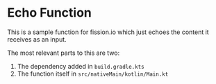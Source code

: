 # Echo Function

This is a sample function for fission.io which just echoes the content it receives as an input.

The most relevant parts to this are two:

1. The dependency added in `build.gradle.kts`
2. The function itself in `src/nativeMain/kotlin/Main.kt`